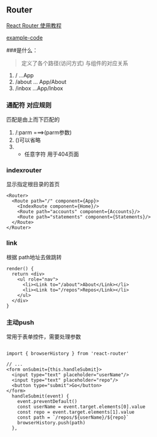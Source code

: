 ## Router
[React Router 使用教程
](http://www.ruanyifeng.com/blog/2016/05/react_router.html)

[example-code](https://github.com/reactjs/react-router-tutorial/tree/master/lessons)

###是什么：
> 定义了各个路径(访问方式) 与组件的对应关系
1. /  ...App
2. /about  ... App/About
3. /inbox  ...App/Inbox

### 通配符 对应规则
匹配是由上而下匹配的
1. /:parm  ===>(parm参数)
2. ()可以省略
3. * 任意字符 用于404页面


### indexrouter
显示指定根目录的首页
```
<Router>
  <Route path="/" component={App}>
    <IndexRoute component={Home}/>
    <Route path="accounts" component={Accounts}/>
    <Route path="statements" component={Statements}/>
  </Route>
</Router>
````

### link
根据 path地址去做跳转
```
render() {
  return <div>
    <ul role="nav">
      <li><Link to="/about">About</Link></li>
      <li><Link to="/repos">Repos</Link></li>
    </ul>
  </div>
}
```
### 主动push
常用于表单控件，需要处理参数
```

import { browserHistory } from 'react-router'

// ...
<form onSubmit={this.handleSubmit}>
  <input type="text" placeholder="userName"/>
  <input type="text" placeholder="repo"/>
  <button type="submit">Go</button>
</form>
  handleSubmit(event) {
    event.preventDefault()
    const userName = event.target.elements[0].value
    const repo = event.target.elements[1].value
    const path = `/repos/${userName}/${repo}`
    browserHistory.push(path)
  },

  ```
